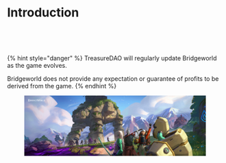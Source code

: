 # Introduction

<figure><img src=".gitbook/assets/BW_Overview (2).png" alt=""><figcaption></figcaption></figure>

<figure><img src=".gitbook/assets/BW_Core_Game_Loop_30_05_23 (1) (1).png" alt=""><figcaption></figcaption></figure>

{% hint style="danger" %}
TreasureDAO will regularly update Bridgeworld as the game evolves.&#x20;

Bridgeworld does not provide any expectation or guarantee of profits to be derived from the game.&#x20;
{% endhint %}

<figure><img src=".gitbook/assets/BW_Banner_1500x500px_Splash_Art.jpg" alt=""><figcaption></figcaption></figure>
